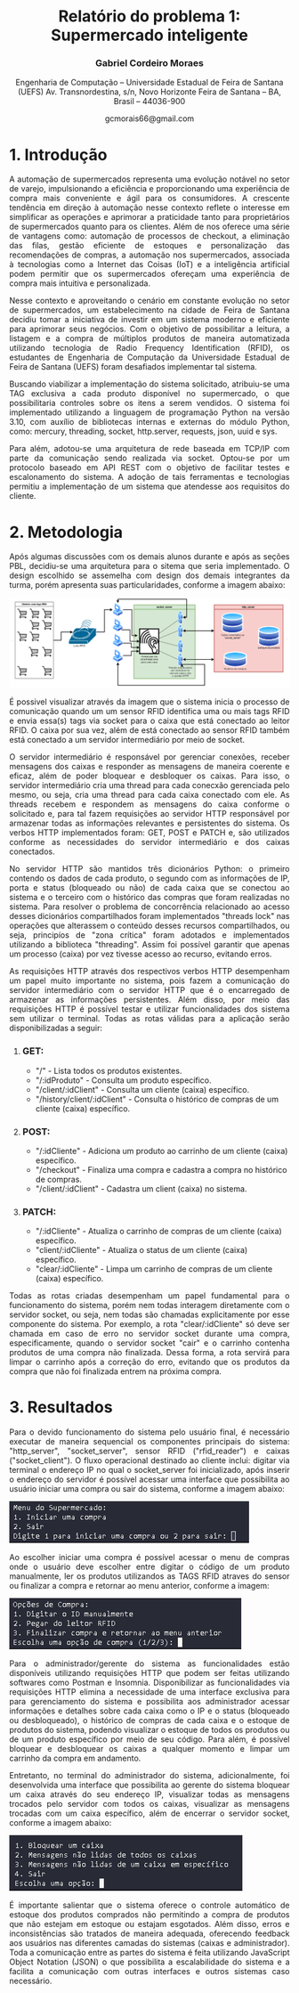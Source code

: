 <div align="center">
  <h1>
      Relatório do problema 1: Supermercado inteligente
  </h1>

  <h3>
    Gabriel Cordeiro Moraes
  </h3>

  <p>
    Engenharia de Computação – Universidade Estadual de Feira de Santana (UEFS)
    Av. Transnordestina, s/n, Novo Horizonte
    Feira de Santana – BA, Brasil – 44036-900
  </p>

  <center>gcmorais66@gmail.com</center>

</div>

# 1. Introdução

<p style="text-align: justify;">
  A automação de supermercados representa uma evolução notável no setor de varejo, impulsionando a eficiência e proporcionando uma experiência de compra mais conveniente e ágil para os consumidores.
  A crescente tendência em direção à automação nesse contexto reflete o interesse em simplificar as operações e aprimorar a praticidade tanto para proprietários de supermercados quanto para os clientes.
  Além de nos oferece uma série de vantagens como: automação de processos de checkout, a eliminação das filas, gestão eficiente de estoques e personalização das recomendações de compras, a automação nos
  supermercados, associada à tecnologias como a Internet das Coisas (IoT) e a inteligência artificial podem permitir que os supermercados ofereçam uma experiência de compra mais intuitiva e personalizada.
</p>

<p style="text-align: justify;">
  Nesse contexto e aproveitando o cenário em constante evolução no setor de supermercados, um estabelecimento na cidade de Feira de Santana decidiu tomar a iniciativa de investir em um sistema moderno e eficiente para aprimorar seus negócios.
  Com o objetivo de possibilitar a leitura, a listagem e a compra de múltiplos produtos de maneira automatizada utilizando tecnologia de Radio Frequency Identification (RFID), os estudantes de Engenharia de Computação da Universidade Estadual
  de Feira de Santana (UEFS) foram desafiados implementar tal sistema.
</p>

<p style="text-align: justify;">
  Buscando viabilizar a implementação do sistema solicitado, atribuiu-se uma TAG exclusiva a cada produto disponível no supermercado, o que possibilitaria controles sobre os itens a serem vendidos.
  O sistema foi implementado utilizando a linguagem de programação Python na versão 3.10, com auxílio de bibliotecas internas e externas do módulo Python, como: mercury, threading, socket, http.server, requests, json, uuid e sys.
</p>

<p style="text-align: justify;">
  Para além, adotou-se uma arquitetura de rede baseada em TCP/IP com parte da comunicação sendo realizada via socket.
  Optou-se por um protocolo baseado em API REST com o objetivo de facilitar testes e escalonamento do sistema.
  A adoção de tais ferramentas e tecnologias permitiu a implementação de um sistema que atendesse aos requisitos do cliente.
</p>


# 2. Metodologia

<p style="text-align: justify;">
  Após algumas discussões com os demais alunos durante e após as seções PBL, decidiu-se uma arquitetura para o sitema que seria implementado. O design escolhido se assemelha com design dos demais integrantes da turma, porém apresenta suas particularidades, conforme a imagem abaixo:
</p>

![Arquitetura do sistema.](https://github.com/bielcmoraes/Concorrencia-e-Conectividade/blob/main/images_README/arquitetura_do_sistema.png)

<p style="text-align: justify;">
  É possivel visualizar através da imagem que o sistema inicia o processo de comunicação quando um um sensor RFID identifica uma ou mais tags RFID e envia essa(s) tags via socket para o caixa que está conectado ao leitor RFID. O caixa por sua vez, além de está conectado ao sensor RFID também está conectado a um servidor intermediário por meio de socket.
</p>

<p style="text-align: justify;">
  O servidor intermediário é responsável por gerenciar conexões, receber mensagens dos caixas e responder as mensagens de maneira coerente e eficaz, além de poder bloquear e desbloquer os caixas. Para isso, o servidor intermediário cria uma thread para cada conecxão gerenciada pelo mesmo, ou seja, cria uma thread para cada caixa conectado com ele. As threads recebem e respondem as mensagens do caixa conforme o solicitado e, para tal fazem requisições ao servidor HTTP responsável por armazenar todas as informações relevantes e persistentes do sistema. Os verbos HTTP implementados foram: GET, POST e PATCH e, são utilizados conforme as necessidades do servidor intermediário e dos caixas conectados.
</p>

<p style="text-align: justify;">
  No servidor HTTP são mantidos três dicionários Python: o primeiro contendo os dados de cada produto, o segundo com as informações de IP, porta e status (bloqueado ou não) de cada caixa que se conectou ao sistema e o terceiro com o histórico das compras que foram realizadas no sistema. Para resolver o problema de concorrência relacionado ao acesso desses dicionários compartilhados foram implementados "threads lock" nas operações que alterassem o conteúdo desses recursos compartilhados, ou seja, principíos de "zona crítica" foram adotados e implementados utilizando a biblioteca "threading". Assim foi possível garantir que apenas um processo (caixa) por vez tivesse acesso ao recurso, evitando erros.
</p>

<p style="text-align: justify;">
  As requisições HTTP através dos respectivos verbos HTTP desempenham um papel muito importante no sistema, pois fazem a comunicação do servidor intermediário com o servidor HTTP que é o encarregado de armazenar as informações persistentes. Além disso, por meio das requisições HTTP é possível testar e utilizar funcionalidades dos sistema sem utilizar o terminal. Todas as rotas válidas para a aplicação serão disponibilizadas a seguir:
</p>

<p style="text-align: justify;">
  <ol>
    <li>
      <h3>GET:</h3>
      <ul>
        <li> "/" - Lista todos os produtos existentes.</li>
        <li> "/:idProduto" - Consulta um produto específico.</li>
        <li> "/client/:idClient" - Consulta um cliente (caixa) específico.</li>
        <li> "/history/client/:idClient" - Consulta o histórico de compras de um cliente (caixa) específico.</li>
      </ul>
    </li>
    <li>
      <h3>POST:</h3>
      <ul>
        <li> "/:idCliente" - Adiciona um produto ao carrinho de um cliente (caixa) específico.</li>
        <li> "/checkout" - Finaliza uma compra e cadastra a compra no histórico de compras.</li>
        <li> "/client/:idClient" - Cadastra um client (caixa) no sistema.</li>
      </ul>
    </li>
    <li>
      <h3>PATCH:</h3>
      <ul>
        <li> "/:idCliente" - Atualiza o carrinho de compras de um cliente (caixa) específico.</li>
        <li> "client/:idCliente" - Atualiza o status de um cliente (caixa) específico.</li>
        <li> "clear/:idCliente" - Limpa um carrinho de compras de um cliente (caixa) específico.</li>
      </ul>
    </li>
  </ol>
</p>

<p style="text-align: justify;">
  Todas as rotas criadas desempenham um papel fundamental para o funcionamento do sistema, porém nem todas interagem diretamente com o servidor socket, ou seja, nem todas são chamadas explicitamente por esse componente do sistema.
  Por exemplo, a rota "clear/:idCliente" só deve ser chamada em caso de erro no servidor socket durante uma compra, especificamente, quando o servidor socket "cair" e o carrinho contenha produtos de uma compra não finalizada.
  Dessa forma, a rota servirá para limpar o carrinho após a correção do erro, evitando que os produtos da compra que não foi finalizada entrem na próxima compra.
</p>

# 3. Resultados

<p style="text-align: justify;">
  Para o devido funcionamento do sistema pelo usuário final, é necessário executar de maneira sequencial os componentes principais do sistema: "http_server", "socket_server", sensor RFID ("rfid_reader") e caixas ("socket_client").
  O fluxo operacional destinado ao cliente inclui: digitar via terminal o endereço IP no qual o socket_server foi inicializado, após inserir o endereço do servidor é possível acessar uma interface que possibilita ao usuário iniciar uma compra ou sair do sistema, conforme a imagem abaixo:
</p>

![Menu inicial do caixa.](https://github.com/bielcmoraes/Concorrencia-e-Conectividade/blob/main/images_README/menu_inical_client.png)

<p style="text-align: justify;">
  Ao escolher iniciar uma compra é possível acessar o menu de compras onde o usuário deve escolher entre digitar o código de um produto manualmente, ler os produtos utilizandos as TAGS RFID atraves do sensor ou finalizar a compra e retornar ao menu anterior, conforme a imagem:
</p>

![Menu de compra do caixa.](https://github.com/bielcmoraes/Concorrencia-e-Conectividade/blob/main/images_README/menu_compra_client.png)

<p style="text-align: justify;">
  Para o administrador/gerente do sistema as funcionalidades estão disponíveis utilizando requisições HTTP que podem ser feitas utilizando softwares como Postman e Insomnia.
  Disponibilizar as funcionalidades via requisições HTTP elimina a necessidade de uma interface exclusiva para para gerenciamento do sistema e possibilita aos administrador acessar informações e detalhes sobre cada caixa como o IP e o status (bloqueado ou desbloqueado), o histórico de compras de cada caixa e o estoque de produtos do sistema, podendo visualizar o estoque de todos os produtos ou de um produto específico por meio de seu código.
  Para além, é possível bloquear e desbloquear os caixas a qualquer momento e limpar um carrinho da compra em andamento.
</p>

<p style="text-align: justify;">
  Entretanto, no terminal do administrador do sistema, adicionalmente, foi desenvolvida uma interface que possibilita ao gerente do sistema bloquear um caixa através do seu endereço IP, visualizar todas as mensagens trocados pelo servidor com todos os caixas, visualizar as mensagens trocadas com um caixa específico, além de encerrar o servidor socket, conforme a imagem abaixo: 
</p>

![Menu de compra do caixa.](https://github.com/bielcmoraes/Concorrencia-e-Conectividade/blob/main/images_README/menu_server_socket.png)

<p style="text-align: justify;">
  É importante salientar que o sistema oferece o controle automático de estoque dos produtos comprados não permitindo a compra de produtos que não estejam em estoque ou estajam esgotados.
  Além disso, erros e inconsistências são tratados de maneira adequada, oferecendo feedback aos usuários nas diferentes camadas do sistemas (caixas e administrador).
  Toda a comunicação entre as partes do sistema é feita utilizando JavaScript Object Notation (JSON) o que possibilita a escalabilidade do sistema e a facilita a comunicação com outras interfaces e outros sistemas caso necessário. 
</p>
